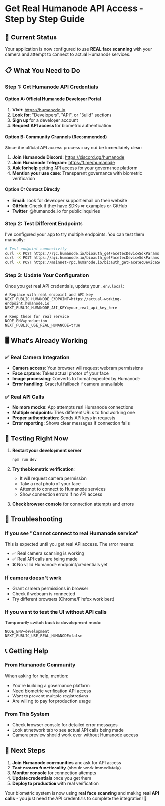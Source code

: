 # Get Real Humanode API Access - Step by Step Guide

## 🎯 Current Status
Your application is now configured to use **REAL face scanning** with your camera and attempt to connect to actual Humanode services.

## 📋 What You Need to Do

### Step 1: Get Humanode API Credentials

#### Option A: Official Humanode Developer Portal
1. **Visit**: https://humanode.io
2. **Look for**: "Developers", "API", or "Build" sections
3. **Sign up** for a developer account
4. **Request API access** for biometric authentication

#### Option B: Community Channels (Recommended)
Since the official API access process may not be immediately clear:

1. **Join Humanode Discord**: https://discord.gg/humanode
2. **Join Humanode Telegram**: https://t.me/humanode  
3. **Ask for help** getting API access for your governance platform
4. **Mention your use case**: Transparent governance with biometric verification

#### Option C: Contact Directly
- **Email**: Look for developer support email on their website
- **GitHub**: Check if they have SDKs or examples on GitHub
- **Twitter**: @humanode_io for public inquiries

### Step 2: Test Different Endpoints

I've configured your app to try multiple endpoints. You can test them manually:

```bash
# Test endpoint connectivity
curl -X POST https://rpc.humanode.io/bioauth_getFacetecDeviceSdkParams
curl -X POST https://api.humanode.io/bioauth_getFacetecDeviceSdkParams
curl -X POST https://mainnet-rpc.humanode.io/bioauth_getFacetecDeviceSdkParams
```

### Step 3: Update Your Configuration

Once you get real API credentials, update your `.env.local`:

```env
# Replace with real endpoint and API key
NEXT_PUBLIC_HUMANODE_ENDPOINT=https://actual-working-endpoint.humanode.io
NEXT_PUBLIC_HUMANODE_API_KEY=your_real_api_key_here

# Keep these for real service
NODE_ENV=production
NEXT_PUBLIC_USE_REAL_HUMANODE=true
```

## 🖥️ What's Already Working

### ✅ Real Camera Integration
- **Camera access**: Your browser will request webcam permissions
- **Face capture**: Takes actual photos of your face
- **Image processing**: Converts to format expected by Humanode
- **Error handling**: Graceful fallback if camera unavailable

### ✅ Real API Calls
- **No more mocks**: App attempts real Humanode connections
- **Multiple endpoints**: Tries different URLs to find working one
- **Proper authentication**: Sends API keys in requests
- **Error reporting**: Shows clear messages if connection fails

## 🧪 Testing Right Now

1. **Restart your development server**:
   ```bash
   npm run dev
   ```

2. **Try the biometric verification**:
   - It will request camera permission
   - Take a real photo of your face
   - Attempt to connect to Humanode services
   - Show connection errors if no API access

3. **Check browser console** for connection attempts and errors

## 🔧 Troubleshooting

### If you see "Cannot connect to real Humanode service"
This is expected until you get real API access. The error means:
- ✅ Real camera scanning is working
- ✅ Real API calls are being made  
- ❌ No valid Humanode endpoint/credentials yet

### If camera doesn't work
- Grant camera permissions in browser
- Check if webcam is connected
- Try different browsers (Chrome/Firefox work best)

### If you want to test the UI without API calls
Temporarily switch back to development mode:
```env
NODE_ENV=development
NEXT_PUBLIC_USE_REAL_HUMANODE=false
```

## 📞 Getting Help

### From Humanode Community
When asking for help, mention:
- You're building a governance platform
- Need biometric verification API access
- Want to prevent multiple registrations
- Are willing to pay for production usage

### From This System
- Check browser console for detailed error messages
- Look at network tab to see actual API calls being made
- Camera preview should work even without Humanode access

## 🚀 Next Steps

1. **Join Humanode communities** and ask for API access
2. **Test camera functionality** (should work immediately)
3. **Monitor console** for connection attempts  
4. **Update credentials** once you get them
5. **Deploy to production** with real verification

Your biometric system is now using **real face scanning** and making **real API calls** - you just need the API credentials to complete the integration! 🎉
